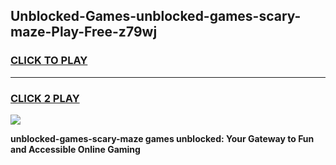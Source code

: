 
## Unblocked-Games-unblocked-games-scary-maze-Play-Free-z79wj
<h3>
<a href="https://premium76.site?title=unblocked-games-scary-maze&ref=10A">CLICK TO PLAY</a></h3>
<hr>

<h3>
<a href="https://premium76.site?title=unblocked-games-scary-maze&ref=10A">CLICK 2 PLAY</a>
  
</h3>

<a href="https://premium76.site?title=unblocked-games-scary-maze&ref=10A"><img src="https://clearcache.store/games.png"></a>


**unblocked-games-scary-maze games unblocked: Your Gateway to Fun and Accessible Online Gaming**
